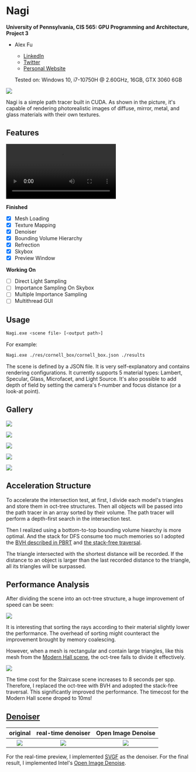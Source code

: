 # Nagi

**University of Pennsylvania, CIS 565: GPU Programming and Architecture, Project 3**

* Alex Fu
  
  - [LinkedIn](https://www.linkedin.com/in/alex-fu-b47b67238/)
  - [Twitter](https://twitter.com/AlexFu8304)
  - [Personal Website](https://thecger.com/)
  
  Tested on: Windows 10, i7-10750H @ 2.60GHz, 16GB, GTX 3060 6GB

![](./doc/header.png)

Nagi is a simple path tracer built in CUDA. As shown in the picture, it's capable of rendering photorealistic images of diffuse, mirror, metal, and glass materials with their own textures.

## Features

<video src="https://user-images.githubusercontent.com/28486541/198067385-cf9353ab-5a11-40fb-b030-91e3afd91056.mp4"></video>

**Finished**

- [x] Mesh Loading
- [x] Texture Mapping
- [x] Denoiser
- [x] Bounding Volume Hierarchy
- [x] Refrection
- [x] Skybox
- [x] Preview Window

**Working On**

- [ ] Direct Light Sampling
- [ ] Importance Sampling On Skybox
- [ ] Multiple Importance Sampling
- [ ] Multithread GUI

## Usage

```bash
Nagi.exe <scene file> [<output path>]
```

For example:

```bash
Nagi.exe ./res/cornell_box/cornell_box.json ./results
```

The scene is defined by a JSON file. It is very self-explanatory and contains rendering configurations. It currently supports 5 material types: Lambert, Specular, Glass, Microfacet, and Light Source. It's also possible to add depth of field by setting the camera's f-number and focus distance (or a look-at point).

## Gallery

![](./doc/staircase.png)

![](./doc/cannon.png)

![](./doc/result1.png)

![](./doc/result2.png)

![](./doc/dop.png)

## Acceleration Structure

To accelerate the intersection test, at first, I divide each model's triangles and store them in oct-tree structures. Then all objects will be passed into the path tracer in an array sorted by their volume. The path tracer will perform a depth-first search in the intersection test.

Then I realized using a bottom-to-top bounding volume hiearchy is more optimal. And the stack for DFS consume too much memories so I adopted the [BVH described in PBRT](https://www.pbr-book.org/3ed-2018/Primitives_and_Intersection_Acceleration/Bounding_Volume_Hierarchies) and [the stack-free traversal](https://arxiv.org/abs/1505.06022).

The triangle intersected with the shortest distance will be recorded. If the distance to an object is larger than the last recorded distance to the triangle, all its triangles will be surpassed.

## Performance Analysis

After dividing the scene into an oct-tree structure, a huge improvement of speed can be seen:

![](./doc/time-oct-tree.png)

It is interesting that sorting the rays according to their material slightly lower the performance. The overhead of sorting might counteract the improvement brought by memory coalescing.

However, when a mesh is rectangular and contain large triangles, like this mesh from the [Modern Hall scene](http://www.blendswap.com/blends/view/51997), the oct-tree fails to divide it effectively.

![](./doc/stair_case_mesh.png)

The time cost for the Staircase scene increases to 8 seconds per spp. Therefore, I replaced the oct-tree with BVH and adopted the stack-free traversal. This significantly improved the performance. The timecost for the Modern Hall scene droped to 10ms!

## [Denoiser](https://github.com/IwakuraRein/CIS-565-4-CUDA-Denoiser/blob/base-code/README.md)

<table>
    <tr>
        <th>original</th>
        <th>real-time denoiser</th>
        <th>Open Image Denoise</th>
    </tr>
    <tr>
        <th><img src="./doc/cornel_box_64.png"/></th>
        <th><img src="./doc/cornel_box_64_bi_filter.png"/></th>
        <th><img src="./doc/cornel_box_64_oidn.png"/></th>
    </tr>
</table>

For the real-time preview, I implemented [SVGF](https://dl.acm.org/doi/10.1145/3105762.3105770) as the denoiser. For the final result, I implemented Intel's [Open Image Denoise](https://www.openimagedenoise.org/).
